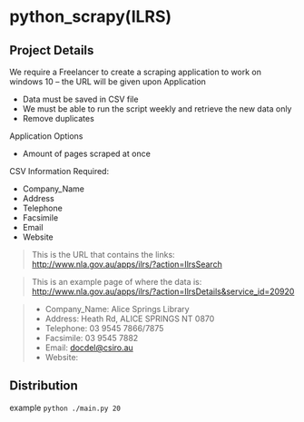# python_scrapy(ILRS)

## Project Details

We require a Freelancer to create a scraping application to work on windows 10 – the URL will be given upon Application

- Data must be saved in CSV file
- We must be able to run the script weekly and retrieve the new data only
- Remove duplicates

Application Options
- Amount of pages scraped at once


CSV Information Required:
- Company_Name
- Address
- Telephone
- Facsimile
- Email
- Website



> This is the URL that contains the links:
> http://www.nla.gov.au/apps/ilrs/?action=IlrsSearch

> This is an example page of where the data is:
> http://www.nla.gov.au/apps/ilrs/?action=IlrsDetails&service_id=20920

> - Company_Name: Alice Springs Library
> - Address: Heath Rd, ALICE SPRINGS NT 0870
> - Telephone: 03 9545 7866/7875
> - Facsimile: 03 9545 7882
> - Email: docdel@csiro.au
> - Website:

## Distribution

example
`python ./main.py 20`
